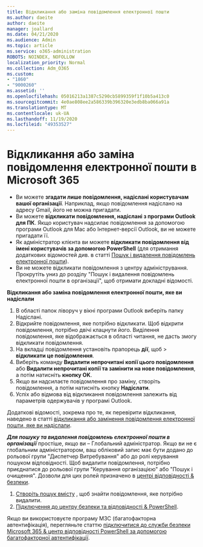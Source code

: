 ```yaml
---
title: Відкликання або заміна повідомлення електронної пошти
ms.author: daeite
author: daeite
manager: joallard
ms.date: 04/21/2020
ms.audience: Admin
ms.topic: article
ms.service: o365-administration
ROBOTS: NOINDEX, NOFOLLOW
localization_priority: Normal
ms.collection: Adm_O365
ms.custom:
- "1860"
- "9000260"
ms.assetid: ''
ms.openlocfilehash: 05016213a1387c5290cb5899359f1f10b5a413c0
ms.sourcegitcommit: 4e0ae808ee2a586339b396320e3edb8ba066a91a
ms.translationtype: MT
ms.contentlocale: uk-UA
ms.lasthandoff: 11/19/2020
ms.locfileid: "49353527"
---
```

# <a name="recall-or-replace-an-email-message-in-microsoft-365"></a>Відкликання або заміна повідомлення електронної пошти в Microsoft 365

- Ви можете **згадати лише повідомлення, надіслані користувачам вашої організації**. Наприклад, якщо повідомлення надіслано на адресу Gmail, його не можна пригадати.
- Ви можете **відкликати повідомлення, надіслані з програми Outlook для ПК**. Якщо користувач надсилає повідомлення за допомогою програми Outlook для Mac або Інтернет-версії Outlook, ви не можете пригадати її.
- Як адміністратор клієнта ви можете **відкликати повідомлення від імені користувачів за допомогою PowerShell** (для отримання додаткових відомостей див. в статті [Пошук і видалення повідомлень електронної пошти](https://docs.microsoft.com/microsoft-365/compliance/search-for-and-delete-messages-in-your-organization)).
- Ви не можете відкликати повідомлення з центру адміністрування. Прокрутіть униз до розділу "Пошук і видалення повідомлень електронної пошти в організації", щоб отримати докладні відомості.

**Відкликання або заміна повідомлення електронної пошти, яке ви надіслали**

1. В області папок ліворуч у вікні програми Outlook виберіть папку Надіслані.
2. Відкрийте повідомлення, яке потрібно відкликати. Щоб відкрити повідомлення, потрібно двічі клацнути його. Виділення повідомлення, яке відображається в області читання, не дасть змогу відкликати повідомлення.
3. На вкладці повідомлення установіть прапорець **дії**, щоб  >  **відкликати це повідомлення**.
4. Виберіть команду **Видалити непрочитані копії цього повідомлення** або **Видалити непрочитані копії та замінити на нове повідомлення**, а потім натисніть **кнопку OK**.
5. Якщо ви надсилаєте повідомлення про заміну, створіть повідомлення, а потім натисніть кнопку **Надіслати**.
6. Успіх або відмова від відкликання повідомлення залежить від параметрів одержувачів у програмі Outlook.

Додаткові відомості, зокрема про те, як перевірити відкликання, наведено в статті [відкликання або замінення повідомлення електронної пошти, яке ви надіслали](https://support.office.com/article/35027f88-d655-4554-b4f8-6c0729a723a0).

**_Для пошуку та видалення повідомлень електронної пошти в організації_** простіше, якщо ви – Глобальний адміністратор. Якщо ви не є глобальним адміністратором, ваш обліковий запис має бути додано до рольової групи "Диспетчер Витребування" або до ролі керування пошуком відповідності. Щоб видалити повідомлення, потрібно приєднатися до рольової групи "Керування організацією" або "Пошук і очищення". Дозволи для цих ролей призначено в [центрі відповідності & безпеки](https://protection.office.com/).

1. [Створіть пошук вмісту](https://docs.microsoft.com/microsoft-365/compliance/content-search) , щоб знайти повідомлення, яке потрібно видалити.
2. [Підключення до центру безпеки та відповідності & PowerShell](https://docs.microsoft.com/powershell/exchange/office-365-scc/connect-to-scc-powershell/connect-to-scc-powershell).

Якщо ви використовуєте програму МЗС (багатофакторна автентифікація), перегляньте статтю [підключитися до служби безпеки Microsoft 365 & центр відповідності PowerShell за допомогою багатофакторної автентифікації](https://docs.microsoft.com/powershell/exchange/office-365-scc/connect-to-scc-powershell/mfa-connect-to-scc-powershell).
